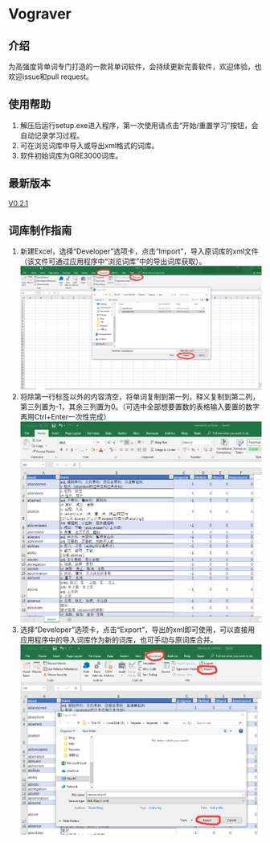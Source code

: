 # Vograver
## 介绍  
为高强度背单词专门打造的一款背单词软件，会持续更新完善软件，欢迎体验，也欢迎issue和pull request。  
## 使用帮助  
1. 解压后运行setup.exe进入程序，第一次使用请点击“开始/重置学习”按钮，会自动记录学习过程。  
2. 可在浏览词库中导入或导出xml格式的词库。
3. 软件初始词库为GRE3000词库。
## 最新版本  
[V0.2.1](https://github.com/charlienzw/Vograver/releases/tag/V0.2.1) 
## 词库制作指南
1. 新建Excel，选择“Developer”选项卡，点击“Import”，导入原词库的xml文件（该文件可通过应用程序中“浏览词库”中的导出词库获取）。  
![1](/help/1.png)
2. 将除第一行标签以外的内容清空，将单词复制到第一列，释义复制到第二列，第三列置为-1，其余三列置为0。（可选中全部想要置数的表格输入要置的数字再用Ctrl+Enter一次性完成）  
![2](/help/2.png)
3. 选择“Developer”选项卡，点击“Export”，导出的xml即可使用，可以直接用应用程序中的导入词库作为新的词库，也可手动与原词库合并。  
![3](/help/3.png)



